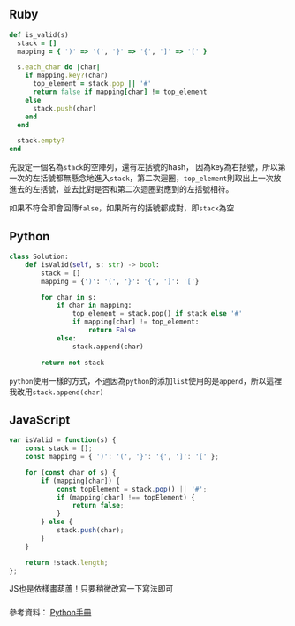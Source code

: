 ## Ruby
```ruby
def is_valid(s)
  stack = []
  mapping = { ')' => '(', '}' => '{', ']' => '[' }

  s.each_char do |char|
    if mapping.key?(char)
      top_element = stack.pop || '#'
      return false if mapping[char] != top_element
    else
      stack.push(char)
    end
  end

  stack.empty?
end
```

先設定一個名為`stack`的空陣列，還有左括號的hash，
因為key為右括號，所以第一次的左括號都無懸念地進入`stack`，第二次迴圈，`top_element`則取出上一次放進去的左括號，並去比對是否和第二次迴圈對應到的左括號相符。

如果不符合即會回傳`false`，如果所有的括號都成對，即`stack`為空

## Python
```python
class Solution:
    def isValid(self, s: str) -> bool:
        stack = []
        mapping = {')': '(', '}': '{', ']': '['}

        for char in s:
            if char in mapping:
                top_element = stack.pop() if stack else '#'
                if mapping[char] != top_element:
                    return False
            else:
                stack.append(char)

        return not stack
```
`python`使用一樣的方式，不過因為`python`的添加`list`使用的是`append`，所以這裡我改用`stack.append(char)` 

## JavaScript
```js
var isValid = function(s) {
    const stack = [];
    const mapping = { ')': '(', '}': '{', ']': '[' };

    for (const char of s) {
        if (mapping[char]) {
            const topElement = stack.pop() || '#';
            if (mapping[char] !== topElement) {
                return false;
            }
        } else {
            stack.push(char);
        }
    }

    return !stack.length;
};
```
JS也是依樣畫葫蘆！只要稍微改寫一下寫法即可


###
參考資料：
[Python手冊](https://docs.python.org/zh-tw/3/tutorial/datastructures.html)
